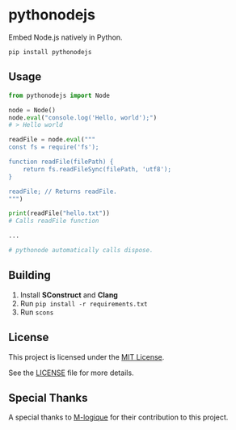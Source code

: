 # pythonodejs
Embed Node.js natively in Python.

```
pip install pythonodejs
```

## Usage
```py
from pythonodejs import Node

node = Node()
node.eval("console.log('Hello, world');")
# > Hello world

readFile = node.eval("""
const fs = require('fs');

function readFile(filePath) {
    return fs.readFileSync(filePath, 'utf8');
}

readFile; // Returns readFile.
""")

print(readFile("hello.txt"))
# Calls readFile function

...

# pythonode automatically calls dispose.
```

## Building
1. Install **SConstruct** and **Clang**
2. Run `pip install -r requirements.txt`
3. Run `scons`

## License

This project is licensed under the [MIT License](LICENSE).

See the [LICENSE](LICENSE) file for more details.

## Special Thanks

A special thanks to [M-logique](https://github.com/M-logique) for their contribution to this project.
